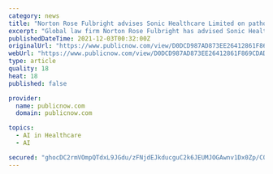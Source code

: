 ```yaml
---
category: news
title: "Norton Rose Fulbright advises Sonic Healthcare Limited on pathology A.I. Joint Venture with Harrison.ai"
excerpt: "Global law firm Norton Rose Fulbright has advised Sonic Healthcare Limited (Sonic), a global provider of medical diagnostics with specialist operations in laboratory medicine, pathology and radiology services,"
publishedDateTime: 2021-12-03T00:32:00Z
originalUrl: "https://www.publicnow.com/view/D0DCD987AD873EE26412861F869CDAD3D47D8304"
webUrl: "https://www.publicnow.com/view/D0DCD987AD873EE26412861F869CDAD3D47D8304"
type: article
quality: 18
heat: 18
published: false

provider:
  name: publicnow.com
  domain: publicnow.com

topics:
  - AI in Healthcare
  - AI

secured: "ghocDC2rmVOmpQTdxL9JGdu/zFNjdEJkducguC2k6JEUMJOGAwnv1Dx0Zp/C01re4AvWcC7oooWPitAdoyiHmc1zdcQxJPiNW5TUBm5pbOod8JT3lJLpPtq+ZLAJdSBjh7/crUwYxAMNampEnYFX8hqMKDaBj8FD5X7g02AYb3n+N28yqrAb45fGbykrlVPQLK6UOGvCYrFFR9uKUgv9RLkJjj/3HSX+oCEyurXQecKyU+9I9uJhPzumt7sZlKaaa33GXtuIZS4JiYjhhWfP1BBn/jovqUyH+9WChGsNscf7nN1gmQfviRse4qY66NfXch+7/H09sR8D0/QQv13YDCcwUr3tOiWTKPawruq+aZ8=;rROTHb8qXCqTGtTBtlQ8Bg=="
---
```


